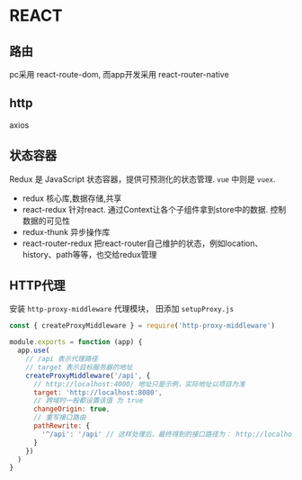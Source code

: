 # REACT

## 路由

pc采用 react-route-dom, 而app开发采用  react-router-native

## http

axios

## 状态容器

Redux 是 JavaScript 状态容器，提供可预测化的状态管理. `vue` 中则是 `vuex`.

- redux               核心库,数据存储,共享
- react-redux         针对react. 通过Context让各个子组件拿到store中的数据. 控制数据的可见性
- redux-thunk         异步操作库
- react-router-redux  把react-router自己维护的状态，例如location、history、path等等，也交给redux管理

## HTTP代理

安装 `http-proxy-middleware` 代理模块， 田添加 `setupProxy.js`

``` js
const { createProxyMiddleware } = require('http-proxy-middleware')

module.exports = function (app) {
  app.use(
    // /api 表示代理路径
    // target 表示目标服务器的地址
    createProxyMiddleware('/api', {
      // http://localhost:4000/ 地址只是示例，实际地址以项目为准
      target: 'http://localhost:8080',
      // 跨域时一般都设置该值 为 true
      changeOrigin: true,
      // 重写接口路由
      pathRewrite: {
        '^/api': '/api' // 这样处理后，最终得到的接口路径为： http://localhost:8080/api/xxx
      }
    })
  )
}
```
